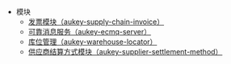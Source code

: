 - 模块
    - [发票模块（aukey-supply-chain-invoice）](modules/aukey-supply-chain-invoice/main "发票模块（aukey-supply-chain-invoice）")
    - [可靠消息服务（aukey-ecmq-server）](modules/aukey-ecmq-server/main "可靠消息服务（aukey-ecmq-server）")
    - [库位管理（aukey-warehouse-locator）](modules/aukey-warehouse-locator/main "库位管理（aukey-warehouse-locator）")
    - [供应商结算方式模块（aukey-supplier-settlement-method）](modules/aukey-supplier-settlement-method/main "供应商结算方式模块（aukey-supplier-settlement-method）")
